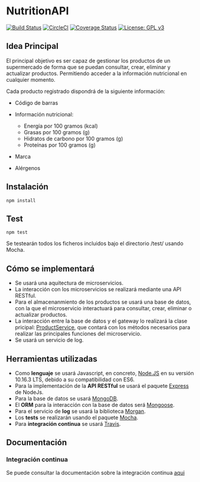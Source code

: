 # NutritionAPI
[![Build Status](https://travis-ci.org/raulsf6/Proyecto-IV.svg?branch=master)](https://travis-ci.org/raulsf6/Proyecto-IV) [![CircleCI](https://circleci.com/gh/raulsf6/Proyecto-IV.svg?style=svg)](https://circleci.com/gh/raulsf6/Proyecto-IV)
[![Coverage Status](https://coveralls.io/repos/github/raulsf6/Proyecto-IV/badge.svg?branch=master)](https://coveralls.io/github/raulsf6/Proyecto-IV?branch=master) [![License: GPL v3](https://img.shields.io/badge/License-GPLv3-blue.svg)](https://www.gnu.org/licenses/gpl-3.0)

## Idea Principal

El principal objetivo es ser capaz de gestionar los productos de un supermercado de forma que se puedan consultar, crear, eliminar y actualizar productos. Permitiendo acceder a la información nutricional en cualquier momento. 

Cada producto registrado dispondrá de la siguiente información:

- Código de barras

- Información nutricional:
    - Energía por 100 gramos (kcal)
    - Grasas por 100 gramos (g)
    - Hidratos de carbono por 100 gramos (g)
    - Proteínas por 100 gramos (g)

- Marca

- Alérgenos

## Instalación

`npm install`

## Test

`npm test`

Se testearán todos los ficheros incluidos bajo el directorio /test/ usando Mocha.

## Cómo se implementará

* Se usará una aquitectura de microservicios.
* La interacción con los microservicios se realizará mediante una API RESTful.
* Para el almacenanmiento de los productos se usará una base de datos, con la que el microservicio interactuará para consultar, crear, eliminar o actualizar productos.
* La interacción entre la base de datos y el gateway lo realizará la clase pricipal: [ProductService](https://github.com/raulsf6/Proyecto-IV/blob/master/src/services/ProductService.js), que contará con los métodos necesarios para realizar las principales funciones del microservicio.
* Se usará un servicio de log.

## Herramientas utilizadas

* Como **lenguaje** se usará Javascript, en concreto, [Node.JS](https://nodejs.org/en/) en su versión 10.16.3 LTS, debido a su compatibilidad con ES6.
* Para la implementación de la **API RESTful** se usará el paquete [Express](https://www.npmjs.com/package/express) de NodeJs.
* Para la base de datos se usará [MongoDB](https://www.mongodb.com/es).
* El **ORM** para la interacción con la base de datos será [Mongoose](https://www.npmjs.com/package/mongoose).
* Para el servicio de **log** se usará la biblioteca [Morgan](https://www.npmjs.com/package/morgan).
* Los **tests** se realizarán usando el paquete [Mocha](https://www.npmjs.com/package/mocha).
* Para **integración continua** se usará [Travis](https://travis-ci.org/).

## Documentación

### Integración continua

Se puede consultar la documentación sobre la integración continua [aqui](https://github.com/raulsf6/Proyecto-IV/blob/master/docs/CI.md)